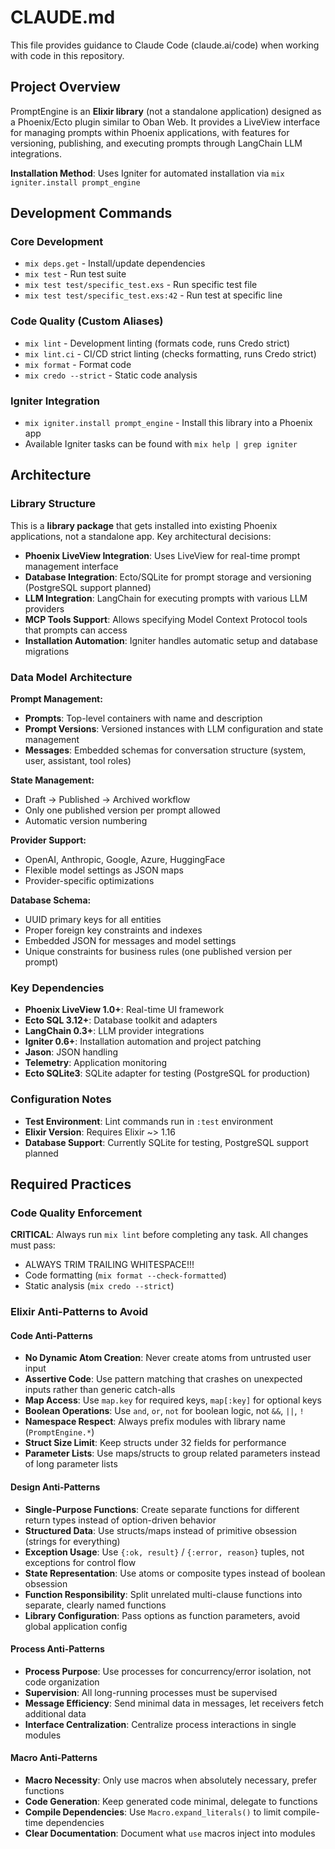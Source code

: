 # CLAUDE.md

This file provides guidance to Claude Code (claude.ai/code) when working with code in this repository.

## Project Overview

PromptEngine is an **Elixir library** (not a standalone application) designed as a Phoenix/Ecto plugin similar to Oban Web. It provides a LiveView interface for managing prompts within Phoenix applications, with features for versioning, publishing, and executing prompts through LangChain LLM integrations.

**Installation Method**: Uses Igniter for automated installation via `mix igniter.install prompt_engine`

## Development Commands

### Core Development
- `mix deps.get` - Install/update dependencies
- `mix test` - Run test suite
- `mix test test/specific_test.exs` - Run specific test file
- `mix test test/specific_test.exs:42` - Run test at specific line

### Code Quality (Custom Aliases)
- `mix lint` - Development linting (formats code, runs Credo strict)
- `mix lint.ci` - CI/CD strict linting (checks formatting, runs Credo strict)
- `mix format` - Format code
- `mix credo --strict` - Static code analysis

### Igniter Integration
- `mix igniter.install prompt_engine` - Install this library into a Phoenix app
- Available Igniter tasks can be found with `mix help | grep igniter`

## Architecture

### Library Structure
This is a **library package** that gets installed into existing Phoenix applications, not a standalone app. Key architectural decisions:

- **Phoenix LiveView Integration**: Uses LiveView for real-time prompt management interface
- **Database Integration**: Ecto/SQLite for prompt storage and versioning (PostgreSQL support planned)
- **LLM Integration**: LangChain for executing prompts with various LLM providers  
- **MCP Tools Support**: Allows specifying Model Context Protocol tools that prompts can access
- **Installation Automation**: Igniter handles automatic setup and database migrations

### Data Model Architecture

**Prompt Management:**
- **Prompts**: Top-level containers with name and description
- **Prompt Versions**: Versioned instances with LLM configuration and state management
- **Messages**: Embedded schemas for conversation structure (system, user, assistant, tool roles)

**State Management:**
- Draft → Published → Archived workflow
- Only one published version per prompt allowed
- Automatic version numbering

**Provider Support:**
- OpenAI, Anthropic, Google, Azure, HuggingFace
- Flexible model settings as JSON maps
- Provider-specific optimizations

**Database Schema:**
- UUID primary keys for all entities
- Proper foreign key constraints and indexes
- Embedded JSON for messages and model settings
- Unique constraints for business rules (one published version per prompt)

### Key Dependencies
- **Phoenix LiveView 1.0+**: Real-time UI framework
- **Ecto SQL 3.12+**: Database toolkit and adapters
- **LangChain 0.3+**: LLM provider integrations
- **Igniter 0.6+**: Installation automation and project patching
- **Jason**: JSON handling
- **Telemetry**: Application monitoring
- **Ecto SQLite3**: SQLite adapter for testing (PostgreSQL for production)

### Configuration Notes
- **Test Environment**: Lint commands run in `:test` environment
- **Elixir Version**: Requires Elixir ~> 1.16
- **Database Support**: Currently SQLite for testing, PostgreSQL support planned

## Required Practices

### Code Quality Enforcement
**CRITICAL**: Always run `mix lint` before completing any task. All changes must pass:
- ALWAYS TRIM TRAILING WHITESPACE!!!
- Code formatting (`mix format --check-formatted`)
- Static analysis (`mix credo --strict`)

### Elixir Anti-Patterns to Avoid

#### Code Anti-Patterns
- **No Dynamic Atom Creation**: Never create atoms from untrusted user input
- **Assertive Code**: Use pattern matching that crashes on unexpected inputs rather than generic catch-alls
- **Map Access**: Use `map.key` for required keys, `map[:key]` for optional keys
- **Boolean Operations**: Use `and`, `or`, `not` for boolean logic, not `&&`, `||`, `!`
- **Namespace Respect**: Always prefix modules with library name (`PromptEngine.*`)
- **Struct Size Limit**: Keep structs under 32 fields for performance
- **Parameter Lists**: Use maps/structs to group related parameters instead of long parameter lists

#### Design Anti-Patterns
- **Single-Purpose Functions**: Create separate functions for different return types instead of option-driven behavior
- **Structured Data**: Use structs/maps instead of primitive obsession (strings for everything)
- **Exception Usage**: Use `{:ok, result}` / `{:error, reason}` tuples, not exceptions for control flow
- **State Representation**: Use atoms or composite types instead of boolean obsession
- **Function Responsibility**: Split unrelated multi-clause functions into separate, clearly named functions
- **Library Configuration**: Pass options as function parameters, avoid global application config

#### Process Anti-Patterns
- **Process Purpose**: Use processes for concurrency/error isolation, not code organization
- **Supervision**: All long-running processes must be supervised
- **Message Efficiency**: Send minimal data in messages, let receivers fetch additional data
- **Interface Centralization**: Centralize process interactions in single modules

#### Macro Anti-Patterns
- **Macro Necessity**: Only use macros when absolutely necessary, prefer functions
- **Code Generation**: Keep generated code minimal, delegate to functions
- **Compile Dependencies**: Use `Macro.expand_literals()` to limit compile-time dependencies
- **Clear Documentation**: Document what `use` macros inject into modules
